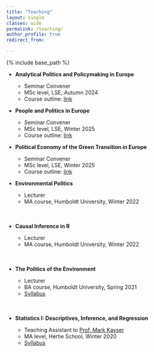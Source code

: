 ```yaml
---
title: "Teaching"
layout: single
classes: wide
permalink: /teaching/
author_profile: true
redirect_from:

---
```


{% include base_path %}
* **Analytical Politics and Policymaking in Europe** 
  * Seminar Convener
  * MSc level, LSE, Autumn 2024
  * Course outline: [link](https://www.lse.ac.uk/resources/calendar2020-2021/courseGuides/EU/2020_EU489.htm)


* **People and Politics in Europe** 
  * Seminar Convener
  * MSc level, LSE, Winter 2025
  * Course outline: [link](https://www.lse.ac.uk/resources/calendar2022-2023/courseGuides/EU/2022_EU4A5.htm)
 
* **Political Economy of the Green Transition in Europe** 
  * Seminar Convener
  * MSc level, LSE, Winter 2025
  * Course outline: [link](https://www.lse.ac.uk/resources/calendar2023-2024/courseGuides/EU/2023_EU4A7.htm)


* **Environmental Politics** 
  * Lecturer
  * MA course, Humboldt University, Winter 2022
  <br>
  <br>
* **Causal Inference in R** 
  * Lecturer
  * MA course, Humboldt University, Winter 2022
  <br>
  <br>

* **The Politics of the Environment** 
  * Lecturer
  * BA course, Humboldt University, Spring 2021
  * [Syllabus](https://www.dropbox.com/s/b55hfeygwowl0vc/PolEnv_Syllabus_Valentim2021.pdf?dl=0)
  <br>
  <br>

* **Statistics I: Descriptives, Inference, and Regression** 
  * Teaching Assistant to [Prof. Mark Kayser](http://mark-kayser.com/)
  * MA level, Hertie School, Winter 2020
  * [Syllabus](https://www.dropbox.com/s/t418ncrsl70v0x7/GRAD-C5_Statistics%201_Kayser.pdf?dl=0)
